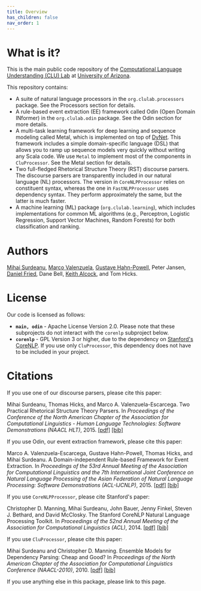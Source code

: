 ```yaml
---
title: Overview
has_children: false
nav_order: 1
---
```


# What is it?

This is the main public code repository of the [Computational Language Understanding (CLU) Lab](http://clulab.org) at [University of Arizona](http://www.arizona.edu). 

This repository contains:

+ A suite of natural language processors in the `org.clulab.processors` package. See the Processors section for details.
+ A rule-based event extraction (EE) framework called Odin (Open Domain INformer) in the `org.clulab.odin` package. See the Odin section for more details.
+ A multi-task learning framework for deep learning and sequence modeling called Metal, which is implemented on top of [DyNet](https://dynet.readthedocs.io/en/latest/). This framework includes a simple domain-specific language (DSL) that allows you to ramp up sequence models very quickly without writing any Scala code. We use `Metal` to implement most of the components in `CluProcessor`. See the Metal section for details.
+ Two full-fledged Rhetorical Structure Theory (RST) discourse parsers. The discourse parsers are transparently included in our natural language (NL) processors. The version in `CoreNLPProcessor` relies on constituent syntax, whereas the one in `FastNLPProcessor` uses dependency syntax. They perform approximately the same, but the latter is much faster.
+ A machine learning (ML) package (`org.clulab.learning`), which includes implementations for common ML algorithms (e.g., Perceptron, Logistic Regression, Support Vector Machines, Random Forests) for both classification and ranking.

# Authors

[Mihai Surdeanu](http://surdeanu.info/mihai/), [Marco Valenzuela](https://github.com/marcovzla), [Gustave Hahn-Powell](https://github.com/myedibleenso), Peter Jansen, [Daniel Fried](http://www.cs.arizona.edu/~dfried/), Dane Bell, [Keith Alcock](http://www.keithalcock.com), and Tom Hicks.

# License

Our code is licensed as follows:
+ **`main, odin`** - Apache License Version 2.0. Please note that these subprojects do not interact with the `corenlp` subproject below.
+ **`corenlp`** - GPL Version 3 or higher, due to the dependency on [Stanford's CoreNLP](http://stanfordnlp.github.io/CoreNLP/). If you use only `CluProcessor`, this dependency does not have to be included in your project.


# Citations

If you use one of our discourse parsers, please cite this paper:

Mihai Surdeanu, Thomas Hicks, and Marco A. Valenzuela-Escarcega. Two Practical Rhetorical Structure Theory Parsers. In *Proceedings of the Conference of the North American Chapter of the Association for Computational Linguistics - Human Language Technologies: Software Demonstrations (NAACL HLT)*, 2015. [[pdf]](http://surdeanu.info/mihai/papers/naacl2015-discourse.pdf) [[bib]](http://surdeanu.info/mihai/papers/naacl2015-discourse.bib)

If you use Odin, our event extraction framework, please cite this paper:

Marco A. Valenzuela-Escarcega, Gustave Hahn-Powell, Thomas Hicks, and Mihai Surdeanu. A Domain-independent Rule-based Framework for Event Extraction. In *Proceedings of the 53rd Annual Meeting of the Association for Computational Linguistics and the 7th International Joint Conference on Natural Language Processing of the Asian Federation of Natural Language Processing: Software Demonstrations (ACL-IJCNLP)*, 2015. [[pdf]](http://surdeanu.info/mihai/papers/acl2015.pdf) [[bib]](http://surdeanu.info/mihai/papers/acl2015.bib)

If you use `CoreNLPProcessor`, please cite Stanford's paper:

Christopher D. Manning, Mihai Surdeanu, John Bauer, Jenny Finkel, Steven J. Bethard, and David McClosky. The Stanford CoreNLP Natural Language Processing Toolkit. In *Proceedings of the 52nd Annual Meeting of the Association for Computational Linguistics (ACL)*, 2014. [[pdf]](http://surdeanu.info/mihai/papers/acl2014-corenlp.pdf) [[bib]](http://surdeanu.info/mihai/papers/acl2014-corenlp.bib)

If you use `CluProcessor`, please cite this paper:

Mihai Surdeanu and Christopher D. Manning. Ensemble Models for Dependency Parsing: Cheap and Good? In *Proceedings of the North American Chapter of the Association for Computational Linguistics Conference (NAACL-2010)*, 2010. [[pdf]](http://surdeanu.info/mihai/papers/naacl10-parsing.pdf) [[bib]](http://surdeanu.info/mihai/papers/naacl10-parsing-surdeanu.bib)

If you use anything else in this package, please link to this page.


